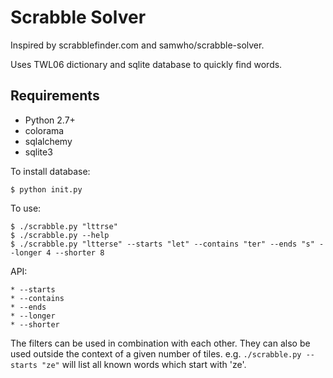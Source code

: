Scrabble Solver
===============

Inspired by scrabblefinder.com and samwho/scrabble-solver.

Uses TWL06 dictionary and sqlite database to quickly find words.

Requirements
------------

* Python 2.7+
* colorama
* sqlalchemy
* sqlite3

To install database:

    $ python init.py

To use:

    $ ./scrabble.py "lttrse"
    $ ./scrabble.py --help
    $ ./scrabble.py "ltterse" --starts "let" --contains "ter" --ends "s" --longer 4 --shorter 8

API:

    * --starts
    * --contains
    * --ends
    * --longer
    * --shorter

The filters can be used in combination with each other. They can also be used outside the context of a given number of tiles. e.g. `./scrabble.py --starts "ze"` will list all known words which start with 'ze'.
